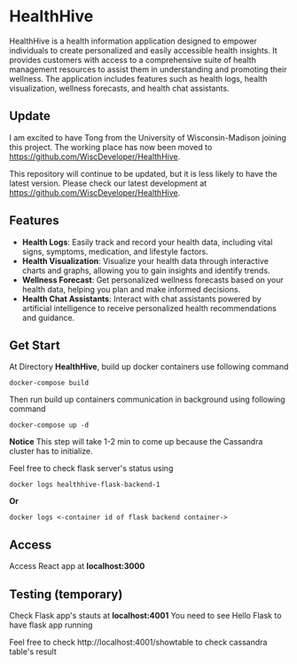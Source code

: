# HealthHive

HealthHive is a health information application designed to empower individuals to create personalized and easily accessible health insights. It provides customers with access to a comprehensive suite of health management resources to assist them in understanding and promoting their wellness. The application includes features such as health logs, health visualization, wellness forecasts, and health chat assistants.

## Update

I am excited to have Tong from the University of Wisconsin-Madison joining this project. The working place has now been moved to https://github.com/WiscDeveloper/HealthHive.

This repository will continue to be updated, but it is less likely to have the latest version. Please check our latest development at https://github.com/WiscDeveloper/HealthHive.

## Features

- **Health Logs**: Easily track and record your health data, including vital signs, symptoms, medication, and lifestyle factors.
- **Health Visualization**: Visualize your health data through interactive charts and graphs, allowing you to gain insights and identify trends.
- **Wellness Forecast**: Get personalized wellness forecasts based on your health data, helping you plan and make informed decisions.
- **Health Chat Assistants**: Interact with chat assistants powered by artificial intelligence to receive personalized health recommendations and guidance.

## Get Start

At Directory **HealthHive**, build up docker containers use following command

```
docker-compose build 
```

Then run build up containers communication in background using following command

```
docker-compose up -d
```

**Notice** This step will take 1-2 min to come up because the Cassandra cluster has to initialize.

Feel free to check flask server's status using

```
docker logs healthhive-flask-backend-1
```
**Or**

```
docker logs <-container id of flask backend container->
```

## Access 
Access React app at **localhost:3000**


## Testing (temporary)

Check Flask app's stauts at **localhost:4001** 
You need to see Hello Flask to have flask app running

Feel free to check http://localhost:4001/showtable to check cassandra table's result
